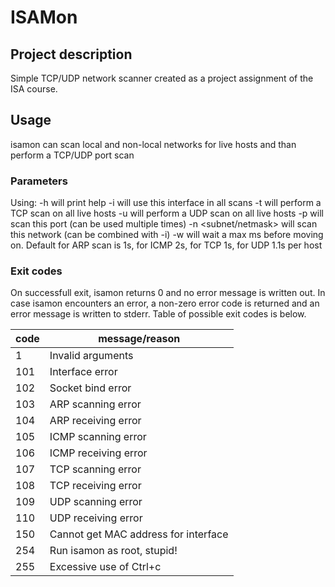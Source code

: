 # ISAMon

## Project description
Simple TCP/UDP network scanner created as a project assignment of the ISA course.

## Usage
isamon can scan local and non-local networks for live hosts and than perform a TCP/UDP port scan

### Parameters
Using:
 -h will print help
 -i <name> will use this interface in all scans
 -t will perform a TCP scan on all live hosts
 -u will perform a UDP scan on all live hosts
 -p <port> will scan this port (can be used multiple times)
 -n <subnet/netmask> will scan this network (can be combined with -i)
 -w <time> will wait a max <time> ms before moving on. Default for ARP scan is 1s, for ICMP 2s, for TCP 1s, for UDP 1.1s per host

### Exit codes
On successfull exit, isamon returns 0 and no error message is written out.
In case isamon encounters an error, a non-zero error code is returned and an error message is written to stderr. Table of possible exit codes is below.

| code  | message/reason                        |
|-------|---------------------------------------|
| 1     | Invalid arguments                     |
| 101   | Interface error                       |
| 102   | Socket bind error                     |
| 103   | ARP scanning error                    |
| 104   | ARP receiving error                   |
| 105   | ICMP scanning error                   |
| 106   | ICMP receiving error                  |
| 107   | TCP scanning error                    |
| 108   | TCP receiving error                   |
| 109   | UDP scanning error                    |
| 110   | UDP receiving error                   |
| 150   | Cannot get MAC address for interface  |
| 254   | Run isamon as root, stupid!           |
| 255   | Excessive use of Ctrl+c               |
